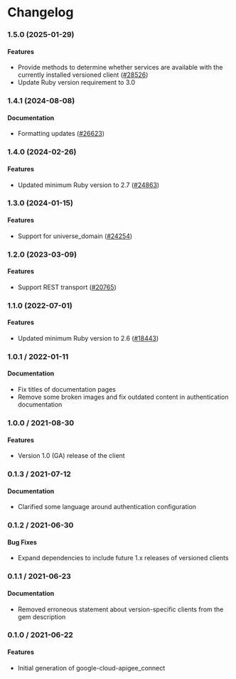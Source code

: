 # Changelog

### 1.5.0 (2025-01-29)

#### Features

* Provide methods to determine whether services are available with the currently installed versioned client ([#28526](https://github.com/googleapis/google-cloud-ruby/issues/28526)) 
* Update Ruby version requirement to 3.0 

### 1.4.1 (2024-08-08)

#### Documentation

* Formatting updates ([#26623](https://github.com/googleapis/google-cloud-ruby/issues/26623)) 

### 1.4.0 (2024-02-26)

#### Features

* Updated minimum Ruby version to 2.7 ([#24863](https://github.com/googleapis/google-cloud-ruby/issues/24863)) 

### 1.3.0 (2024-01-15)

#### Features

* Support for universe_domain ([#24254](https://github.com/googleapis/google-cloud-ruby/issues/24254)) 

### 1.2.0 (2023-03-09)

#### Features

* Support REST transport ([#20765](https://github.com/googleapis/google-cloud-ruby/issues/20765)) 

### 1.1.0 (2022-07-01)

#### Features

* Updated minimum Ruby version to 2.6 ([#18443](https://github.com/googleapis/google-cloud-ruby/issues/18443)) 

### 1.0.1 / 2022-01-11

#### Documentation

* Fix titles of documentation pages
* Remove some broken images and fix outdated content in authentication documentation

### 1.0.0 / 2021-08-30

#### Features

* Version 1.0 (GA) release of the client

### 0.1.3 / 2021-07-12

#### Documentation

* Clarified some language around authentication configuration

### 0.1.2 / 2021-06-30

#### Bug Fixes

* Expand dependencies to include future 1.x releases of versioned clients

### 0.1.1 / 2021-06-23

#### Documentation

* Removed erroneous statement about version-specific clients from the gem description

### 0.1.0 / 2021-06-22

#### Features

* Initial generation of google-cloud-apigee_connect
